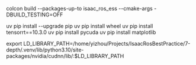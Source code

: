 colcon build --packages-up-to isaac_ros_ess --cmake-args -DBUILD_TESTING=OFF

uv pip install --upgrade pip
uv pip install wheel
uv pip install tensorrt==10.3.0
uv pip install pycuda
uv pip install matplotlib

export LD_LIBRARY_PATH=/home/yizhou/Projects/IsaacRosBestPractice/7-depth/.venv/lib/python3.10/site-packages/nvidia/cudnn/lib/:$LD_LIBRARY_PATH

